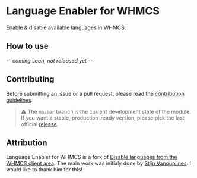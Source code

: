 # Language Enabler for WHMCS

Enable & disable available languages in WHMCS.

## How to use

 _-- coming soon, not released yet --_

## Contributing

Before submitting an issue or a pull request, please read the [contribution guidelines](CONTRIBUTING.md).

> ⚠️ The `master` branch is the current development state of the module. If you want a stable, production-ready version, please pick the last official [release](https://github.com/Hosterra/whmcs-language-enabler/releases).

## Attribution
Language Enabler for WHMCS is a fork of [Disable languages from the WHMCS client area](https://github.com/stijnvanouplines/whmcs-disable-languages). The main work was initialy done by [Stijn Vanouplines](https://github.com/stijnvanouplines). I would like to thank him for this! 
